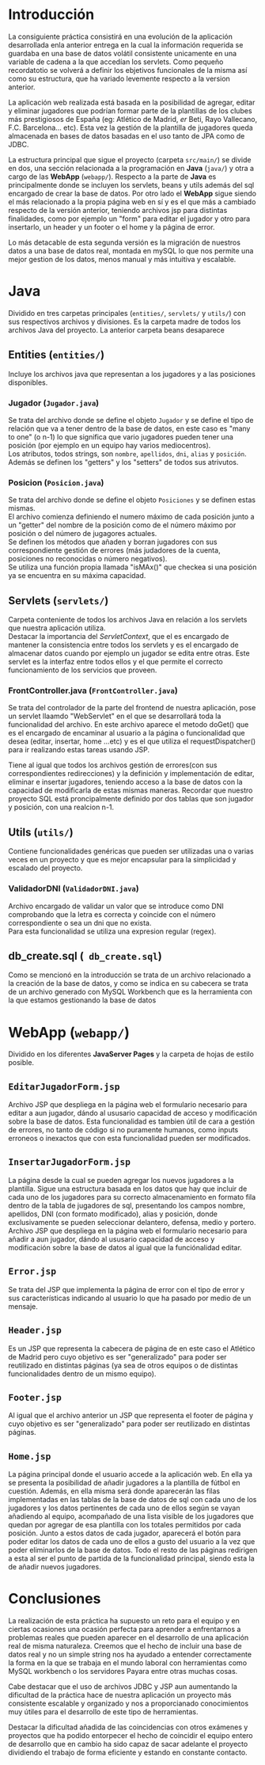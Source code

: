 # Introducción

La consiguiente práctica consistirá en una evolución de la aplicación desarrollada enla anterior entrega en la cual la información requerida se guardaba en una base de datos volátil consistente unicamente en una variable de cadena a la que accedían los servlets. Como pequeño recordatotio se volverá a definir los ebjetivos funcionales de la misma así como su estructura, que ha variado levemente respecto a la version anterior. 

La aplicación web realizada está basada en la posibilidad de agregar, editar y eliminar jugadores que podrían formar parte de la plantillas de los clubes más prestigiosos de España (eg: Atlético de Madrid, _er_ Beti, Rayo Vallecano, F.C. Barcelona... etc). Esta vez la gestión de la plantilla de jugadores queda almacenada en bases de datos basadas en el uso tanto de JPA como de JDBC.

La estructura principal que sigue el proyecto (carpeta `src/main/`) se divide en dos, una sección relacionada a la programación en **Java** (`java/`) y otra a cargo de las **WebApp** (`webapp/`). Respecto a la parte de **Java** es principalmente donde se incluyen los servlets, beans y utils además del sql encargado de crear la base de datos. Por otro lado el **WebApp** sigue siendo el más relacionado a la propia página web en sí y es el que más a cambiado respecto de la versión anterior, teniendo archivos jsp para distintas finalidades, como por ejemplo un "form" para editar el jugador y otro para insertarlo, un header y un footer o el home y la página de error. 

Lo más detacable de esta segunda versión es la migración de nuestros datos a una base de datos real, montada en mySQL lo que nos permite una mejor gestion de los datos, menos manual y más intuitiva y escalable. 

# Java
Dividido en tres carpetas principales (`entities/`, `servlets/` y `utils/`) con sus respectivos archivos y divisiones. Es la carpeta madre de todos los archivos Java del proyecto. La anterior carpeta beans desaparece

## Entities (`entities/`)
Incluye los archivos java que representan a los jugadores y a las posiciones disponibles.

### Jugador (`Jugador.java`)
Se trata del archivo donde se define el objeto `Jugador` y se define el tipo de relación que va a tener dentro de la base de datos, en este caso es "many to one" (o n-1) lo que significa que vario jugadores pueden tener una posición (por ejemplo en un equipo hay varios mediocentros).  
Los atributos, todos strings, son `nombre`, `apellidos`, `dni`, `alias` y `posición`. Además se definen los "getters" y los "setters" de todos sus atrivutos. 

### Posicion (`Posicion.java`)
Se trata del archivo donde se define el objeto `Posiciones` y se definen estas mismas.  
El archivo comienza definiendo el numero máximo de cada posición junto a un "getter" del nombre de la posición como de el número máximo por posición o del número de jugagores actuales.  
Se definen los métodos que añaden y borran jugadores con sus correspondiente gestión de errores (más judadores de la cuenta, posiciones no reconocidas o número negativos).  
Se utiliza una función propia llamada "isMAx()" que checkea si una posición ya se encuentra en su máxima capacidad.

## Servlets (`servlets/`)
Carpeta conteniente de todos los archivos Java en relación a los servlets que nuestra aplicación utiliza.  
Destacar la importancia del _ServletContext_, que el es encargado de mantener la consistencia entre todos los servlets y es el encargado de almacenar datos cuando por ejemplo un jugador se edita entre otras. Este servlet es la interfaz entre todos ellos y el que permite el correcto funcionamiento de los servicios que proveen.

### FrontController.java (`FrontController.java`)
Se trata del controlador de la parte del frontend de nuestra aplicación, pose un servlet llaamdo "WebServlet" en el que se desarrollará toda la funcionalidad del archivo. En este archivo aparece el metodo doGet() que es el encargado de encaminar al usuario a la página o funcionalidad que desea (editar, insertar, home ...etc) y es el que utiliza el requestDispatcher() para ir realizando estas tareas usando JSP. 

Tiene al igual que todos los archivos gestión de errores(con sus correspondientes redirecciones) y la definición y implementación de editar, eliminar e insertar jugadores, teniendo acceso a la base de datos con la capacidad de modificarla de estas mismas maneras. Recordar que nuestro proyecto SQL está proncipalmente definido por dos tablas que son jugador y posición, con una realcion n-1.

## Utils (`utils/`)
Contiene funcionalidades genéricas que pueden ser utilizadas una o varias veces en un proyecto y que es mejor encapsular para la simplicidad y escalado del proyecto.

### ValidadorDNI (`ValidadorDNI.java`)
Archivo encargado de validar un valor que se introduce como DNI comprobando que la letra es correcta y coincide con el número correspondiente o sea un dni que no exista.  
Para esta funcionalidad se utiliza una expresion regular (regex).

## db_create.sql (` db_create.sql`)
Como se mencionó en la introducción se trata de un archivo relacionado a la creación de la base de datos, y como se indica en su cabecera se trata de un archivo generado con MySQL Workbench que es la herramienta con la que estamos gestionando la base de datos 

# WebApp (`webapp/`)
Dividido en los diferentes **JavaServer Pages** y la carpeta de hojas de estilo posible.

## `EditarJugadorForm.jsp`
Archivo JSP que despliega en la página web el formulario necesario para editar a aun jugador, dándo al ususario capacidad de acceso y modificación sobre la base de datos. Esta funcionalidad es tambien útil de cara a gestión de errores, no tanto de código si no puramente humanos, como inputs erroneos o inexactos que con esta funcionalidad pueden ser modificados.

## `InsertarJugadorForm.jsp`
La página desde la cual se pueden agregar los nuevos jugadores a la plantilla. Sigue una estructura basada en los datos que hay que incluir de cada uno de los jugadores para su correcto almacenamiento en formato fila dentro de la tabla de jugadores de sql, presentando los campos nombre, apellidos, DNI (con formato modificado), alias y posición, donde exclusivamente se pueden seleccionar delantero, defensa, medio y portero.
Archivo JSP que despliega en la página web el formulario necesario para añadir a aun jugador, dándo al ususario capacidad de acceso y modificación sobre la base de datos al igual que la funciónalidad editar.

## `Error.jsp`
Se trata del JSP que implementa la página de error con el tipo de error y sus características indicando al usuario lo que ha pasado por medio de un mensaje.

## `Header.jsp`
Es un JSP que representa la cabecera de página de en este caso el Atlético de Madrid pero cuyo objetivo es ser "generalizado" para poder ser reutilizado en distintas páginas (ya sea de otros equipos o de distintas funcionalidades dentro de un mismo equipo).

## `Footer.jsp`
Al igual que el archivo anterior un JSP que representa el footer de página y cuyo objetivo es ser "generalizado" para poder ser reutilizado en distintas páginas.

## `Home.jsp`
La página principal donde el usuario accede a la aplicación web.
En ella ya se presenta la posibilidad de añadir jugadores a la plantilla de fútbol en cuestión. Además, en ella misma será donde aparecerán las filas implementadas en las tablas de la base de datos de sql con cada uno de los jugadores y los datos pertinentes de cada uno de ellos según se vayan añadiendo al equipo, acompañado de una lista visible de los jugadores que quedan por agregar de esa plantilla con los totales permitidos por cada posición.
Junto a estos datos de cada jugador, aparecerá el botón para poder editar los datos de cada uno de ellos a gusto del usuario a la vez que poder eliminarlos de la base de datos.
Todo el resto de las páginas redirigen a esta al ser el punto de partida de la funcionalidad principal, siendo esta la de añadir nuevos jugadores.
# Conclusiones
La realización de esta práctica ha supuesto un reto para el equipo y en ciertas ocasiones una ocasión perfecta para aprender a enfrentarnos a problemas reales que pueden aparecer en el desarrollo de una aplicación real de misma naturaleza. Creemos que el hecho de incluir una base de datos real y no un simple string nos ha ayudado a entender correctamente la forma en la que se trabaja en el mundo laboral con herramientas como MySQL workbench o los servidores Payara entre otras muchas cosas.

Cabe destacar que el uso de archivos JDBC y JSP aun aumentando la dificultad de la práctica hace de nuestra aplicación un proyecto más consistente escalable y organizado y nos a proporcianado conocimientos muy útiles para el desarrollo de este tipo de herramientas.

Destacar la dificultad añadida de las coincidencias con otros exámenes y proyectos que ha podido entorpecer el hecho de coincidir el equipo entero de desarrollo que en cambio ha sido capaz de sacar adelante el proyecto dividiendo el trabajo de forma eficiente y estando en constante contacto.

